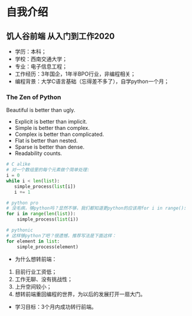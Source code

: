 # 自我介绍
## 饥人谷前端 从入门到工作2020
* 学历：本科；
* 学校：西南交通大学；
* 专业：电子信息工程；
* 工作经历：3年国企，1年半BPO行业，非编程相关；
* 编程背景：大学C语言基础（忘得差不多了），自学python一个月；

### The Zen of Python
Beautiful is better than ugly.
* Explicit is better than implicit.
* Simple is better than complex.
* Complex is better than complicated.
* Flat is better than nested.
* Sparse is better than dense.
* Readability counts.
```python
# C alike 
# 对一个数组里的每个元素做个简单处理:
i = 0
while i < len(list):
   simple_process(list[i])
   i += 1
```
```python
# python pro
# 没毛病，够python吗？显然不够，我们都知道更python的应该用for i in range():
for i in range(len(list)):
    simple_process(list(i))
```
```python
# pythonic
# 这样够python了吧？很遗憾，推荐写法是下面这样：
for element in list:
    simple_process(element)
```
* 为什么想转前端：
1. 目前行业工资低；
2. 工作无聊、没有挑战性；
3. 上升空间较小；
4. 想转前端重回编程的世界，为以后的发展打开一扇大门。
* 学习目标：3个月内成功转行前端。